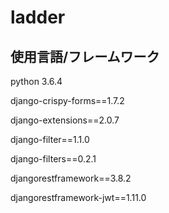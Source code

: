 # ladder

## 使用言語/フレームワーク
python 3.6.4

django-crispy-forms==1.7.2

django-extensions==2.0.7

django-filter==1.1.0

django-filters==0.2.1

djangorestframework==3.8.2

djangorestframework-jwt==1.11.0
